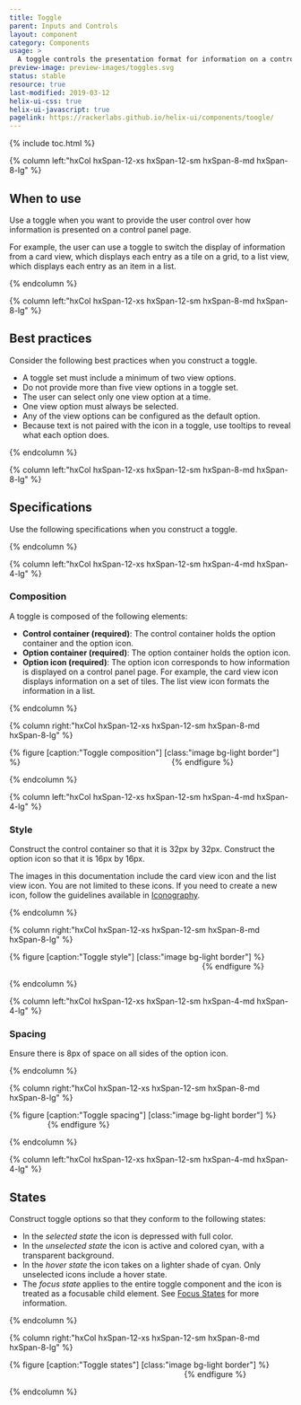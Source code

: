 ```yaml
---
title: Toggle
parent: Inputs and Controls
layout: component
category: Components
usage: >
  A toggle controls the presentation format for information on a control panel page.
preview-image: preview-images/toggles.svg
status: stable
resource: true
last-modified: 2019-03-12
helix-ui-css: true
helix-ui-javascript: true
pagelink: https://rackerlabs.github.io/helix-ui/components/toogle/
---
```


{% include toc.html %}

<section class="static-section" markdown="1">

<div class="hxRow"  markdown="1">

{% column left:"hxCol hxSpan-12-xs hxSpan-12-sm hxSpan-8-md hxSpan-8-lg" %}

## When to use

Use a toggle when you want to provide the user control over how information is presented on a control panel page.

For example, the user can use a toggle to switch the display of information from a card view, which displays each entry as a tile on a grid, to a list view, which displays each entry as an item in a list.

{% endcolumn %}

</div>

</section>

<section class="static-section" markdown="1">

<div class="hxRow"  markdown="1">

{% column left:"hxCol hxSpan-12-xs hxSpan-12-sm hxSpan-8-md hxSpan-8-lg" %}

## Best practices

Consider the following best practices when you construct a toggle.

- A toggle set must include a minimum of two view options.
- Do not provide more than five view options in a toggle set.
- The user can select only one view option at a time.
- One view option must always be selected.
- Any of the view options can be configured as the default option.
- Because text is not paired with the icon in a toggle, use tooltips to reveal what each option does.

{% endcolumn %}

</div>

</section>

<section class="static-section" markdown="1">

<div class="hxRow"  markdown="1">

{% column left:"hxCol hxSpan-12-xs hxSpan-12-sm hxSpan-8-md hxSpan-8-lg" %}

## Specifications

Use the following specifications when you construct a toggle.

{% endcolumn %}

</div>

</section>

<section class="static-section" markdown="1">

<div class="hxRow"  markdown="1">

{% column left:"hxCol hxSpan-12-xs hxSpan-12-sm hxSpan-4-md hxSpan-4-lg" %}

### Composition

A toggle is composed of the following elements:

- **Control container (required)**: The control container holds the option container and the option icon.
- **Option container (required)**: The option container holds the option icon.
- **Option icon (required)**: The option icon corresponds to how information is displayed on a control panel page. For example, the card view icon displays information on a set of tiles. The list view icon formats the information in a list.

{% endcolumn %}

{% column right:"hxCol hxSpan-12-xs hxSpan-12-sm hxSpan-8-md hxSpan-8-lg" %}

{% figure [caption:"Toggle composition"] [class:"image bg-light border"] %}
<embed src="{{site.url}}/assets/images/components/inputs-and-controls/toggle/toggle_composition.png" width="262px"/>
{% endfigure %}

{% endcolumn %}

</div>

</section>

<section class="static-section" markdown="1">

<div class="hxRow"  markdown="1">

{% column left:"hxCol hxSpan-12-xs hxSpan-12-sm hxSpan-4-md hxSpan-4-lg" %}

### Style

Construct the control container so that it is 32px by 32px. Construct the option icon so that it is 16px by 16px.

The images in this documentation include the card view icon and the list view icon. You are not limited to these icons. If you need to create a new icon, follow the guidelines available in [Iconography]({{site.baseurl}}/style/iconography.html#icon-construction).

{% endcolumn %}

{% column right:"hxCol hxSpan-12-xs hxSpan-12-sm hxSpan-8-md hxSpan-8-lg" %}

{% figure [caption:"Toggle style"] [class:"image bg-light border"] %}
<embed src="{{site.url}}/assets/images/components/inputs-and-controls/toggle/toggle_style.png" width="340px"/>
{% endfigure %}

{% endcolumn %}

</div>

</section>

<section class="static-section" markdown="1">

<div class="hxRow"  markdown="1">

{% column left:"hxCol hxSpan-12-xs hxSpan-12-sm hxSpan-4-md hxSpan-4-lg" %}

### Spacing

Ensure there is 8px of space on all sides of the option icon.

{% endcolumn %}

{% column right:"hxCol hxSpan-12-xs hxSpan-12-sm hxSpan-8-md hxSpan-8-lg" %}

{% figure [caption:"Toggle spacing"] [class:"image bg-light border"] %}
<embed src="{{site.url}}/assets/images/components/inputs-and-controls/toggle/toggle_spacing.png" width="64px"/>
{% endfigure %}

{% endcolumn %}

</div>

</section>

<section class="static-section" markdown="1">

<div class="hxRow"  markdown="1">

{% column left:"hxCol hxSpan-12-xs hxSpan-12-sm hxSpan-4-md hxSpan-4-lg" %}

## States

Construct toggle options so that they conform to the following states:

- In the *selected state* the icon is depressed with full color.
- In the *unselected state* the icon is active and colored cyan, with a transparent background.
- In the *hover state* the icon takes on a lighter shade of cyan. Only unselected icons include a hover state.
- The *focus state* applies to the entire toggle component and the icon is treated as a focusable child element. See [Focus States]({{site.baseurl}}/style/focus-states.html#focusable-child-elements) for more information.

{% endcolumn %}

{% column right:"hxCol hxSpan-12-xs hxSpan-12-sm hxSpan-8-md hxSpan-8-lg" %}

{% figure [caption:"Toggle states"] [class:"image bg-light border"] %}
<embed src="{{site.url}}/assets/images/components/inputs-and-controls/toggle/toggle_states.png" width="308px"/>
{% endfigure %}

{% endcolumn %}

</div>

</section>
